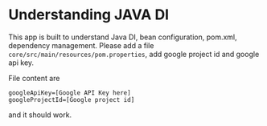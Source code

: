 # Understanding JAVA DI

This app is built to understand Java DI, bean configuration, pom.xml, dependency management.
Please add a file `core/src/main/resources/pom.properties`, add google project id and google api key.

File content are 

```properties
googleApiKey=[Google API Key here]
googleProjectId=[Google project id]
```

and it should work.